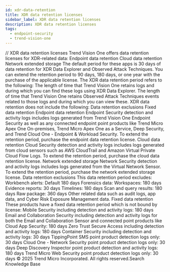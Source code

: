 ```yaml
---
id: xdr-data-retention
title: XDR data retention licenses
sidebar_label: XDR data retention licenses
description: XDR data retention licenses
tags:
  - endpoint-security
  - trend-vision-one
---
```


/*<![CDATA[*/ $('#title').html($('meta[name=map-description]').attr('content')); /*]]>*/ XDR data retention licenses Trend Vision One offers data retention licenses for XDR-related data: Endpoint data retention Cloud data retention Network extended storage The default period for these apps is 30 days of data retention for XDR Data Explorer and Observed Attack Techniques. You can extend the retention period to 90 days, 180 days, or one year with the purchase of the applicable license. The XDR data retention period refers to the following: The length of time that Trend Vision One retains logs and during which you can find these logs using XDR Data Explorer. The length of time that Trend Vision One retains Observed Attack Techniques events related to those logs and during which you can view these. XDR data retention does not include the following: Data retention exclusions Fixed data retention Endpoint data retention Endpoint Security detection and activity logs includes logs generated from Trend Vision One Endpoint Security as well as any connected endpoint point products like Trend Micro Apex One On-premises, Trend Micro Apex One as a Service, Deep Security, and Trend Cloud One - Endpoint & Workload Security. To extend the retention period, purchase the endpoint data retention license. Cloud data retention Cloud Security detection and activity logs includes logs generated from cloud sensors such as AWS CloudTrail and Amazon Virtual Private Cloud Flow Logs. To extend the retention period, purchase the cloud data retention license. Network extended storage Network Security detection and activity logs includes logs generated from the Virtual Network Sensor. To extend the retention period, purchase the network extended storage license. Data retention exclusions This data retention period excludes: Workbench alerts: Default 180 days Forensics data: Workspaces: 180 days Evidence reports: 30 days Timelines: 180 days Scan and query results: 180 days Raw package: 360 days Other related data such as audit logs, app data, and Cyber Risk Exposure Management data. Fixed data retention These products have a fixed data retention period which is not bound by license: Mobile Security including detection and activity logs: 180 days Email and Collaboration Security including detection and activity logs for both the Email and Collaboration Sensor and connected point products like Cloud App Security: 180 days Zero Trust Secure Access including detection and activity logs: 180 days Container Security including detection and activity logs: 30 days TippingPoint SMS point product detection logs only: 30 days Cloud One - Network Security point product detection logs only: 30 days Deep Discovery Inspector point product detection and activity logs: 180 days Trend Micro Web Security point product detection logs only: 30 days © 2025 Trend Micro Incorporated. All rights reserved.Search Knowledge Base